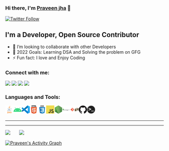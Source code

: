 ### Hi there, I'm [Praveen jha][linkedin] 👋


[![Twitter Follow](https://img.shields.io/twitter/follow/praveen3478?color=1DA1F2&logo=twitter&style=for-the-badge)](https://twitter.com/intent/follow?original_referer=https%3A%2F%2Fgithub.com%2Fpraveen3478&screen_name=praveen3478)

## I'm a Developer, Open Source Contributor
 
- 👯 I’m looking to collaborate with other  Developers
- 🥅 2022 Goals: Learning DSA and Solving the problem on GFG
- ⚡ Fun fact: I love and Enjoy Coding

### Connect with me:

<!-- [<img align="left" alt="Praveen jha | Twitter" width="22px" src="https://cdn.jsdelivr.net/npm/simple-icons@v3/icons/twitter.svg" />][twitter]
[<img align="left" alt="Praveen jha | LinkedIn" width="22px" src="https://cdn.jsdelivr.net/npm/simple-icons@v3/icons/linkedin.svg" />][linkedin]
[<img align="left" alt="Praveen jha | Instagram" width="22px" src="https://cdn.jsdelivr.net/npm/simple-icons@v3/icons/instagram.svg" />][instagram] -->
[<img src="https://img.icons8.com/color/48/000000/linkedin.png" width="6.5%"/>](https://www.linkedin.com/in/praveen-jha-/)
[<img src="https://img.icons8.com/color/48/000000/twitter.png" width="6.5%"/>](https://twitter.com/praveen3478)
[<img src="https://img.icons8.com/color/48/000000/instagram.png" width="6.5%"/>](https://instagram.com/mr_praveen_jha_)
[<img src="https://img.icons8.com/fluent/48/000000/google-plus.png" width="6.5%"/>](mailto:praveenjhafbg54321@gmail.com)
<br />

### Languages and Tools:



<img align="left" alt="Visual Studio Code" width="26px" src="https://raw.githubusercontent.com/github/explore/80688e429a7d4ef2fca1e82350fe8e3517d3494d/topics/java/java.png" />
<img align="left" alt="Visual Studio Code" width="26px" src="https://raw.githubusercontent.com/github/explore/80688e429a7d4ef2fca1e82350fe8e3517d3494d/topics/android/android.png" />
<img align="left" alt="Visual Studio Code" width="26px" src="https://raw.githubusercontent.com/github/explore/80688e429a7d4ef2fca1e82350fe8e3517d3494d/topics/visual-studio-code/visual-studio-code.png" />
<img align="left" alt="HTML5" width="26px" src="https://raw.githubusercontent.com/github/explore/80688e429a7d4ef2fca1e82350fe8e3517d3494d/topics/html/html.png" />
<img align="left" alt="CSS3" width="26px" src="https://raw.githubusercontent.com/github/explore/80688e429a7d4ef2fca1e82350fe8e3517d3494d/topics/css/css.png" />
<img align="left" alt="JavaScript" width="26px" src="https://raw.githubusercontent.com/github/explore/80688e429a7d4ef2fca1e82350fe8e3517d3494d/topics/javascript/javascript.png" />
<img align="left" alt="Node.js" width="26px" src="https://raw.githubusercontent.com/github/explore/80688e429a7d4ef2fca1e82350fe8e3517d3494d/topics/nodejs/nodejs.png" />
<img align="left" alt="MongoDB" width="26px" src="https://raw.githubusercontent.com/github/explore/80688e429a7d4ef2fca1e82350fe8e3517d3494d/topics/mongodb/mongodb.png" />
<img align="left" alt="Git" width="26px" src="https://raw.githubusercontent.com/github/explore/80688e429a7d4ef2fca1e82350fe8e3517d3494d/topics/git/git.png" />
<img align="left" alt="GitHub" width="26px" src="https://raw.githubusercontent.com/github/explore/78df643247d429f6cc873026c0622819ad797942/topics/github/github.png" />
<img align="left" alt="Terminal" width="26px" src="https://raw.githubusercontent.com/github/explore/80688e429a7d4ef2fca1e82350fe8e3517d3494d/topics/terminal/terminal.png" />

<br />
<br />




---



---

 <img width="48%" src="https://github-readme-stats.vercel.app/api?username=Praveen-jha&show_icons=true&theme=tokyonight" />   &nbsp; &nbsp; &nbsp;  <img width="48%" src="https://github-readme-streak-stats.herokuapp.com/?user=Praveen-jha&theme=tokyonight" />
  
</p>
<a href="https://github.com/Praveen-jha/Praveen-jha"><img alt=" Praveen's Activity Graph" src="https://activity-graph.herokuapp.com/graph?username=Praveen-jha&bg_color=1F222E&color=F8D866&line=F85D7F&point=FFFFFF&hide_border=true" /></a>


[twitter]: https://twitter.com/praveen3478
<!-- [youtube]: https://youtube.com/codeSTACKr -->
[instagram]: https://instagram.com/mr_praveen_jha_
[linkedin]: https://www.linkedin.com/in/praveen-jha-/


